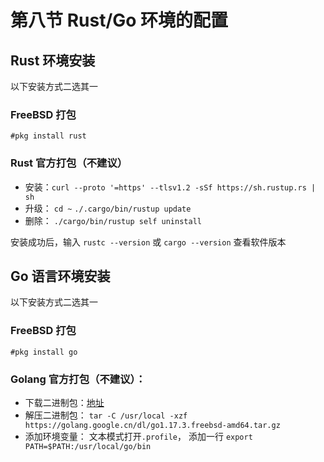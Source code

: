 # 第八节 Rust/Go 环境的配置

## Rust 环境安装

以下安装方式二选其一

### FreeBSD 打包

`#pkg install rust`

### Rust 官方打包（不建议）

* 安装：`curl --proto '=https' --tlsv1.2 -sSf https://sh.rustup.rs | sh`
* 升级： `cd ~` `./.cargo/bin/rustup update`
* 删除： `./cargo/bin/rustup self uninstall`

安装成功后，输入 `rustc --version` 或 `cargo --version` 查看软件版本


## Go 语言环境安装

以下安装方式二选其一

### FreeBSD 打包

`#pkg install go`

### Golang 官方打包（不建议）：

* 下载二进制包：[地址](https://golang.google.cn/dl/go1.17.3.freebsd-amd64.tar.gz)
* 解压二进制包： `tar -C /usr/local -xzf https://golang.google.cn/dl/go1.17.3.freebsd-amd64.tar.gz`
* 添加环境变量： 文本模式打开`.profile`， 添加一行 `export PATH=$PATH:/usr/local/go/bin`
